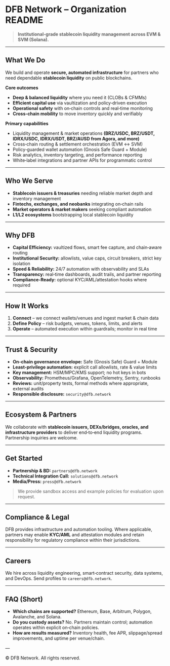 # DFB Network – Organization README

> 
>**Institutional‑grade stablecoin liquidity management across EVM & SVM (Solana).**


---

## What We Do

We build and operate **secure, automated infrastructure** for partners who need dependable **stablecoin liquidity** on public blockchains.

**Core outcomes**

* **Deep & balanced liquidity** where you need it (CLOBs & CFMMs)
* **Efficient capital use** via vaultization and policy‑driven execution
* **Operational safety** with on‑chain controls and real‑time monitoring
* **Cross‑chain mobility** to move inventory quickly and verifiably

**Primary capabilities**

* Liquidity management & market operations **(BRZ/USDC, BRZ/USDT, IDRX/USDC, IDRX/USDT, BRZ/AUSD from Agora, and more)**
* Cross‑chain routing & settlement orchestration (EVM ↔ SVM)
* Policy‑guarded wallet automation (Gnosis Safe Guard + Module)
* Risk analytics, inventory targeting, and performance reporting
* White‑label integrations and partner APIs for programmatic control

---

## Who We Serve

* **Stablecoin issuers & treasuries** needing reliable market depth and inventory management
* **Fintechs, exchanges, and neobanks** integrating on‑chain rails
* **Market operators & market makers** seeking compliant automation
* **L1/L2 ecosystems** bootstrapping local stablecoin liquidity

---

## Why DFB

* **Capital Efficiency:** vaultized flows, smart fee capture, and chain‑aware routing
* **Institutional Security:** allowlists, value caps, circuit breakers, strict key isolation
* **Speed & Reliability:** 24/7 automation with observability and SLAs
* **Transparency:** real‑time dashboards, audit trails, and partner reporting
* **Compliance‑Ready:** optional KYC/AML/attestation hooks where required

---

## How It Works

1. **Connect** – we connect wallets/venues and ingest market & chain data
2. **Define Policy** – risk budgets, venues, tokens, limits, and alerts
3. **Operate** – automated execution within guardrails; monitor in real time

---

## Trust & Security

* **On‑chain governance envelope:** Safe (Gnosis Safe) Guard + Module
* **Least‑privilege automation:** explicit call allowlists, rate & value limits
* **Key management:** HSM/MPC/KMS support; no hot keys in bots
* **Observability:** Prometheus/Grafana, OpenTelemetry, Sentry, runbooks
* **Reviews:** unit/property tests, formal methods where appropriate, external audits
* **Responsible disclosure:** `security@dfb.network`

---

## Ecosystem & Partners

We collaborate with **stablecoin issuers, DEXs/bridges, oracles, and infrastructure providers** to deliver end‑to‑end liquidity programs. Partnership inquiries are welcome.

---

## Get Started

* **Partnership & BD:** `partners@dfb.network`
* **Technical Integration Call:** `solutions@dfb.network`
* **Media/Press:** `press@dfb.network`

> We provide sandbox access and example policies for evaluation upon request.

---

## Compliance & Legal

DFB provides infrastructure and automation tooling. Where applicable, partners may enable **KYC/AML** and attestation modules and retain responsibility for regulatory compliance within their jurisdictions.

---

## Careers

We hire across liquidity engineering, smart‑contract security, data systems, and DevOps. Send profiles to `careers@dfb.network`.

---

## FAQ (Short)

* **Which chains are supported?** Ethereum, Base, Arbitrum, Polygon, Avalanche, and Solana.
* **Do you custody assets?** No. Partners maintain control; automation operates within explicit on‑chain policies.
* **How are results measured?** Inventory health, fee APR, slippage/spread improvements, and uptime per venue/chain.

—

© DFB Network. All rights reserved.
